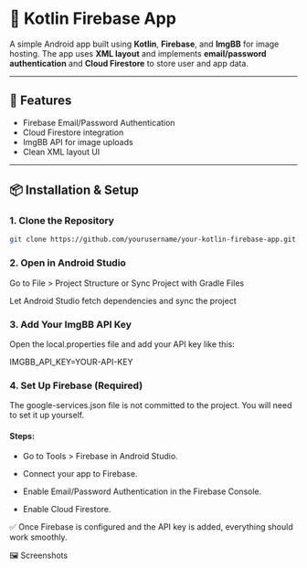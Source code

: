 # 📱 Kotlin Firebase App

A simple Android app built using **Kotlin**, **Firebase**, and **ImgBB** for image hosting. The app uses **XML layout** and implements **email/password authentication** and **Cloud Firestore** to store user and app data.

---

## 🚀 Features

- Firebase Email/Password Authentication  
- Cloud Firestore integration  
- ImgBB API for image uploads  
- Clean XML layout UI

---

## 📦 Installation & Setup

### 1. Clone the Repository

```bash
git clone https://github.com/yourusername/your-kotlin-firebase-app.git
```

### 2. Open in Android Studio
Go to File > Project Structure or Sync Project with Gradle Files

Let Android Studio fetch dependencies and sync the project

### 3. Add Your ImgBB API Key
Open the local.properties file and add your API key like this:

IMGBB_API_KEY=YOUR-API-KEY
### 4. Set Up Firebase (Required)
The google-services.json file is not committed to the project.
You will need to set it up yourself.

#### Steps:

- Go to Tools > Firebase in Android Studio.

- Connect your app to Firebase.

- Enable Email/Password Authentication in the Firebase Console.

- Enable Cloud Firestore.

✅ Once Firebase is configured and the API key is added, everything should work smoothly.

🖼️ Screenshots
